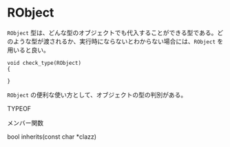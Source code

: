 # RObject

`RObject` 型は、どんな型のオブジェクトでも代入することができる型である。どのような型が渡されるか、実行時にならないとわからない場合には、`RObject` を用いると良い。

```
void check_type(RObject)
{

}

```

`RObject` の便利な使い方として、オブジェクトの型の判別がある。




TYPEOF

メンバー関数

bool inherits(const char *clazz)